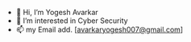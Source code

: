 - 👋 Hi, I’m Yogesh Avarkar
- 👀 I’m interested in Cyber Security
- 📫 my Email add. [avarkaryogesh007@gmail.com]

<!---
avarkaryogesh007/avarkaryogesh007 is a ✨ special ✨ repository because its `README.md` (this file) appears on your GitHub profile.
You can click the Preview link to take a look at your changes.
--->
